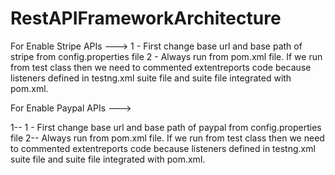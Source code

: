 # RestAPIFrameworkArchitecture



For Enable Stripe APIs --->
1 - First change base url and base path of stripe from config.properties file
2 - Always run from pom.xml file. If we run from test class then we need to commented extentreports code because listeners defined in testng.xml suite file and suite file integrated with pom.xml.

For Enable Paypal APIs --->

1-- 1 - First change base url and base path of paypal from config.properties file
2-- Always run from pom.xml file. If we run from test class then we need to commented extentreports code because listeners defined in testng.xml suite file and suite file integrated with pom.xml.
